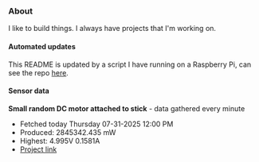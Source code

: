 ### About
I like to build things. I always have projects that I'm working on.

#### Automated updates
This README is updated by a script I have running on a Raspberry Pi, can see the repo [here](https://github.com/jdc-cunningham/raspi-git-repo-updater).

#### Sensor data


**Small random DC motor attached to stick** - data gathered every minute
- Fetched today Thursday 07-31-2025 12:00 PM
- Produced: 2845342.435 mW
- Highest: 4.995V 0.1581A
- [Project link](https://github.com/jdc-cunningham/turbine-raspi)